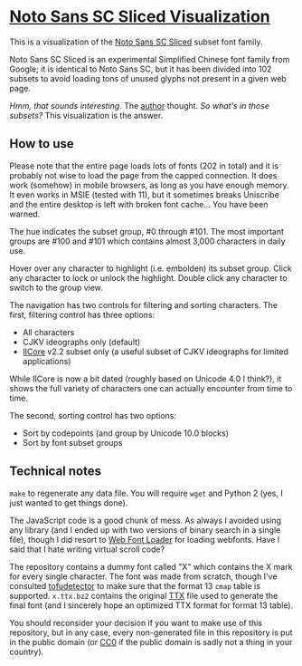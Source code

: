 # [Noto Sans SC Sliced Visualization][vis]

This is a visualization of the [Noto Sans SC Sliced] subset font family.

Noto Sans SC Sliced is an experimental Simplified Chinese font family from Google; it is identical to Noto Sans SC, but it has been divided into 102 subsets to avoid loading tons of unused glyphs not present in a given web page.

*Hmm, that sounds interesting.* The [author] thought. *So what's in those subsets?* This visualization is the answer.

[vis]: https://lifthrasiir.github.io/noto-sans-sliced-vis/sc.html
[Noto Sans SC Sliced]: https://fonts.google.com/earlyaccess#Noto+Sans+SC+Sliced
[author]: https://github.com/lifthrasiir/

## How to use

Please note that the entire page loads lots of fonts (202 in total) and it is probably not wise to load the page from the capped connection. It does work (somehow) in mobile browsers, as long as you have enough memory. It even works in MSIE (tested with 11), but it sometimes breaks Uniscribe and the entire desktop is left with broken font cache... You have been warned.

The hue indicates the subset group, #<!-- -->0 through #<!-- -->101. The most important groups are #<!-- -->100 and #<!-- -->101 which contains almost 3,000 characters in daily use.

Hover over any character to highlight (i.e. embolden) its subset group. Click any character to lock or unlock the highlight. Double click any character to switch to the group view.

The navigation has two controls for filtering and sorting characters. The first, filtering control has three options:

* All characters
* CJKV ideographs only (default)
* [IICore] v2.2 subset only (a useful subset of CJKV ideographs for limited applications)

While IICore is now a bit dated (roughly based on Unicode 4.0 I think?), it shows the full variety of characters one can actually encounter from time to time.

The second, sorting control has two options:

* Sort by codepoints (and group by Unicode 10.0 blocks)
* Sort by font subset groups

[IICore]: https://en.wikipedia.org/wiki/International_Ideographs_Core

## Technical notes

`make` to regenerate any data file. You will require `wget` and Python 2 (yes, I just wanted to get things done).

The JavaScript code is a good chunk of mess. As always I avoided using any library (and I ended up with two versions of binary search in a single file), though I did resort to [Web Font Loader] for loading webfonts. Have I said that I hate writing virtual scroll code?

The repository contains a dummy font called "X" which contains the X mark for every single character. The font was made from scratch, though I've consulted [tofudetector] to make sure that the format 13 `cmap` table is supported. `x.ttx.bz2` contains the original [TTX][fonttools] file used to generate the final font (and I sincerely hope an optimized TTX format for format 13 table).

You should reconsider your decision if you want to make use of this repository, but in any case, every non-generated file in this repository is put in the public domain (or [CC0] if the public domain is sadly not a thing in your country).

[Web Font Loader]: https://github.com/typekit/webfontloader/
[tofudetector]: https://github.com/santhoshtr/tofudetector/
[fonttools]: https://github.com/behdad/fonttools/
[CC0]: LICENSE.txt

